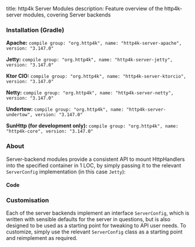 title: http4k Server Modules
description: Feature overview of the http4k-server modules, covering Server backends

### Installation (Gradle)
**Apache:** ```compile group: "org.http4k", name: "http4k-server-apache", version: "3.147.0"```

**Jetty:** ```compile group: "org.http4k", name: "http4k-server-jetty", version: "3.147.0"```

**Ktor CIO:** ```compile group: "org.http4k", name: "http4k-server-ktorcio", version: "3.147.0"```

**Netty:** ```compile group: "org.http4k", name: "http4k-server-netty", version: "3.147.0"```

**Undertow:** ```compile group: "org.http4k", name: "http4k-server-undertow", version: "3.147.0"```

**SunHttp (for development only):** ```compile group: "org.http4k", name: "http4k-core", version: "3.147.0"```

### About
Server-backend modules provide a consistent API to mount HttpHandlers into the specified container in 1 LOC, by 
simply passing it to the relevant `ServerConfig` implementation (in this case `Jetty`):

#### Code [<img class="octocat"/>](https://github.com/http4k/http4k/blob/master/src/docs/guide/modules/servers/example_http.kt)
<script src="https://gist-it.appspot.com/https://github.com/http4k/http4k/blob/master/src/docs/guide/modules/servers/example_http.kt"></script>

### Customisation
Each of the server backends implement an interface `ServerConfig`, which is written with sensible defaults for the server in questions, 
but is also designed to be used as a starting point for tweaking to API user needs. To customize, simply use the relevant `ServerConfig` 
class as a starting point and reimplement as required.
